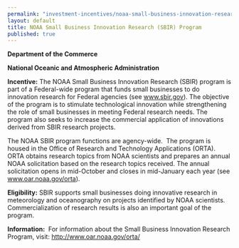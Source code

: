 ```yaml
---
permalink: "investment-incentives/noaa-small-business-innovation-research-sbir-program.html"
layout: default
title: NOAA Small Business Innovation Research (SBIR) Program
published: true
---
```


<P><STRONG>Department of the Commerce</strong></p>
<P><STRONG>National Oceanic and Atmospheric Administration&nbsp;&nbsp;</strong></p>
<P><STRONG>Incentive:</strong> The NOAA Small Business Innovation Research (SBIR) program is part of a Federal-wide program that funds small businesses to do innovation research for Federal agencies (see <A href="http://www.sbir.gov/" target=_top>www.sbir.gov</a>). The objective of the program is to stimulate technological innovation while strengthening the role of small businesses in meeting Federal research needs. The program also seeks to increase the commercial application of innovations derived from SBIR research projects.</p>
<P>The NOAA SBIR program functions are agency-wide.&nbsp; The program is housed in the Office of Research and Technology Applications (ORTA). ORTA obtains research topics from NOAA scientists and prepares an annual NOAA solicitation based on the research topics received. The annual solicitation opens in mid-October and closes in mid-January each year (see <A href="http://www.oar.noaa.gov/orta" target=_top>www.oar.noaa.gov/orta</a>).&nbsp; </p>
<P><STRONG>Eligibility:</strong> SBIR supports small businesses doing innovative research in meteorology and oceanography on projects identified by NOAA scientists. Commercialization of research results is also an important goal of the program. </p>
<P><STRONG>Information:</strong>&nbsp; For information about the Small Business Innovation Research Program, visit: <A href="http://www.oar.noaa.gov/orta/">http://www.oar.noaa.gov/orta/</a> &nbsp;</p>